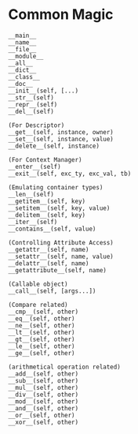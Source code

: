 # Common Magic

    __main__
    __name__
    __file__
    __module__
    __all__
    __dict__
    __class__
    __doc__
    __init__(self, [...)
    __str__(self)
    __repr__(self)
    __del__(self)

    (For Descriptor)
    __get__(self, instance, owner)
    __set__(self, instance, value)
    __delete__(self, instance)

    (For Context Manager)
    __enter__(self)
    __exit__(self, exc_ty, exc_val, tb)

    (Emulating container types)
    __len__(self)
    __getitem__(self, key)
    __setitem__(self, key, value)
    __delitem__(self, key)
    __iter__(self)
    __contains__(self, value)

    (Controlling Attribute Access)
    __getattr__(self, name)
    __setattr__(self, name, value)
    __delattr__(self, name)
    __getattribute__(self, name)

    (Callable object)
    __call__(self, [args...])

    (Compare related)
    __cmp__(self, other)
    __eq__(self, other)
    __ne__(self, other)
    __lt__(self, other)
    __gt__(self, other)
    __le__(self, other)
    __ge__(self, other)

    (arithmetical operation related)
    __add__(self, other)
    __sub__(self, other)
    __mul__(self, other)
    __div__(self, other)
    __mod__(self, other)
    __and__(self, other)
    __or__(self, other)
    __xor__(self, other)
